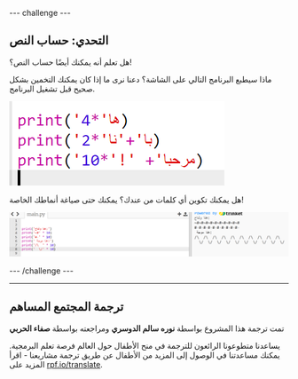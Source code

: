 --- challenge ---

## التحدي: حساب النص

هل تعلم أنه يمكنك أيضًا حساب النص؟!

ماذا سيطبع البرنامج التالي على الشاشة؟ دعنا نرى ما إذا كان يمكنك التخمين بشكل صحيح قبل تشغيل البرنامج.

![لقطة الشاشة](images/me-text-calc.png)

هل يمكنك تكوين أي كلمات من عندك؟ يمكنك حتى صياغة أنماطك الخاصة!

![لقطة الشاشة](images/me-patterns.png)

--- /challenge ---


***

## ترجمة المجتمع المساهم

تمت ترجمة هذا المشروع بواسطة **نوره سالم الدوسري** ومراجعته بواسطة **صفاء الحربي** 

يساعدنا متطوعونا الرائعون للترجمة في منح الأطفال حول العالم فرصة تعلم البرمجية. يمكنك مساعدتنا في الوصول إلى المزيد من الأطفال عن طريق ترجمة مشاريعنا - اقرأ المزيد على [rpf.io/translate](https://rpf.io/translate).